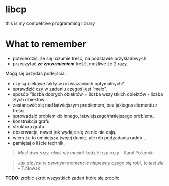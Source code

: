 # libcp
this is my competitive programming library

# What to remember
* potwierdzić, że się rozumie treść, na podstawie przykładowych.
* przeczytać ***ze zrozumieniem*** treść, możliwe że 2 razy.

Mogą się przydać podejścia:
* czy są ciekawe fakty w rozwiązaniach optymalnych?
* sprawdzić czy w zadaniu czegoś jest ”mało”.
* sposób ”liczba dobrych obiektów = liczba wszystkich obiektów - liczba złych obiektow
* zastanowić się nad łatwiejszym problemem, bez jakiegoś elementu z treści.
* sprowadzić problem do innego, łatwiejszego/mniejszego problemu.
* konstrukcja grafu.
* struktura grafu.
* obserwacje, nawet jak wydaje się że nic nie dają.
* wiem że to umniejsza twojej dumie, ale rób podzadania radek...
* pamiętaj o liście technik.

> *Myśl dwa razy, abyś nie musiał kodzić trzy razy* - Karol Pokorski

> *Jak się jest w pewnym momencie niepewny czego się robi, to jest źle* – T.Nowak

**TODO**: zrobić skrót wszystkich zadań które się zrobiło
